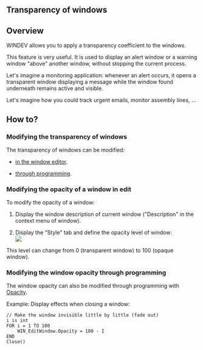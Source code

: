 
## Transparency of windows
			



<a name="NOTE1"></a>
<a name="NOTE1_1"></a>


## Overview
<a name="overview_ELTTEXTE000107"></a>
WINDEV allows you to apply a transparency coefficient to the windows.

This feature is very useful. It is used to display an alert window or a warning window "above" another window, without stopping the current process.

Let's imagine a monitoring application: whenever an alert occurs, it opens a transparent window displaying a message while the window found underneath remains active and visible.

Let's imagine how you could track urgent emails, monitor assembly lines, ...

<a name="NOTE2"></a>
<a name="NOTE2_1"></a>


## How to?
<a name="how_ELTTEXTE000131"></a>


### Modifying the transparency of windows
<a name="modifying_the_transparency_windows_ELTPARAGRAPHE000024"></a>

The transparency of windows can be modified:

- [in the window editor](#NOTE2_2).

- [through programming](#NOTE2_3).



<a name="NOTE2_2"></a>


### Modifying the opacity of a window in edit
<a name="modifying_the_opacity_window_edit_ELTPARAGRAPHE000038"></a>

To modify the opacity of a window:

1. Display the window description of current window ("Description" in the context menu of window).

2. Display the "Style" tab and define the opacity level of window: <br>![](https://doc.pcsoft.fr/en-US/images/image.awp?langid=3&name=Transparence%20-%20HC%20N%B0001.gif)



This level can change from 0 (transparent window) to 100 (opaque window).
<a name="NOTE2_3"></a>


### Modifying the window opacity through programming
<a name="modifying_the_window_opacity_through_programming_ELTPARAGRAPHE000051"></a>

The window opacity can also be modified through programming with [Opacity](../Proprietes/2514006.md).

Example: Display effects when closing a window:


```wl
// Make the window invisible little by little (fade out)
i is int
FOR i = 1 TO 100
	WIN_EditWindow.Opacity = 100 - I
END
Close()
```



